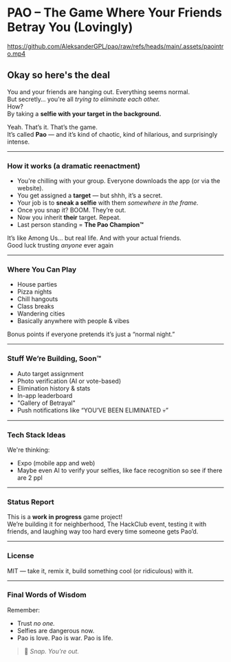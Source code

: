 # PAO – The Game Where Your Friends Betray You (Lovingly)

https://github.com/AleksanderGPL/pao/raw/refs/heads/main/.assets/paointro.mp4

## Okay so here's the deal
You and your friends are hanging out. Everything seems normal.  
But secretly… you're all *trying to eliminate each other.*  
How?  
By taking a **selfie with your target in the background.**

Yeah. That’s it. That’s the game.  
It’s called **Pao** — and it’s kind of chaotic, kind of hilarious, and surprisingly intense.

---

### How it works (a dramatic reenactment)
- You're chilling with your group. Everyone downloads the app (or via the website).
- You get assigned a **target** — but shhh, it’s a secret.
- Your job is to **sneak a selfie** with them *somewhere in the frame.*
- Once you snap it? BOOM. They’re out.
- Now you inherit **their** target. Repeat.  
- Last person standing = **The Pao Champion™**

It’s like Among Us… but real life. And with your actual friends.  
Good luck trusting *anyone* ever again

---

### Where You Can Play

- House parties
- Pizza nights
- Chill hangouts
- Class breaks
- Wandering cities
- Basically anywhere with people & vibes

Bonus points if everyone pretends it’s just a “normal night.”

---

### Stuff We’re Building, Soon™

- Auto target assignment
- Photo verification (AI or vote-based)
- Elimination history & stats
- In-app leaderboard
- "Gallery of Betrayal"
- Push notifications like “YOU’VE BEEN ELIMINATED 💀”

---

### Tech Stack Ideas

We're thinking:
- Expo (mobile app and web)
- Maybe even AI to verify your selfies, like face recognition so see if there are 2 ppl

---

### Status Report

This is a **work in progress** game project!  
We’re building it for neighberhood, The HackClub event, testing it with friends, and laughing way too hard every time someone gets Pao’d.

---

### License

MIT — take it, remix it, build something cool (or ridiculous) with it.

---

### Final Words of Wisdom

Remember:
- Trust *no one.*
- Selfies are dangerous now.
- Pao is love. Pao is war. Pao is life.

> 📸 *Snap. You're out.*
